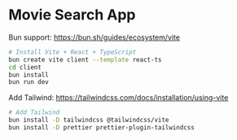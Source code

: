 # Movie Search App

Bun support: <https://bun.sh/guides/ecosystem/vite>

```sh
# Install Vite + React + TypeScript
bun create vite client --template react-ts
cd client
bun install
bun run dev
```

Add Tailwind: <https://tailwindcss.com/docs/installation/using-vite>

```sh
# Add Tailwind
bun install -D tailwindcss @tailwindcss/vite
bun install -D prettier prettier-plugin-tailwindcss
```

